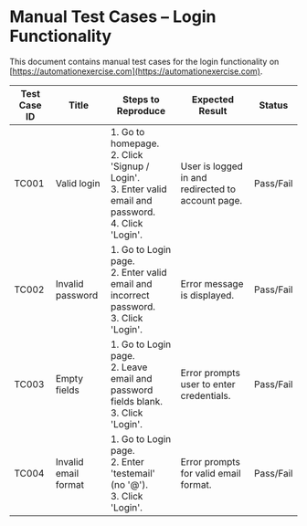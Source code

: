 # Manual Test Cases – Login Functionality

This document contains manual test cases for the login functionality on [https://automationexercise.com](https://automationexercise.com).
 
| Test Case ID | Title                       | Steps to Reproduce                                                                                                | Expected Result                                   | Status    |
|--------------|-----------------------------|-------------------------------------------------------------------------------------------------------------------|---------------------------------------------------|-----------|
| TC001        | Valid login                 | 1. Go to homepage. <br> 2. Click 'Signup / Login'. <br> 3. Enter valid email and password. <br> 4. Click 'Login'. | User is logged in and redirected to account page. | Pass/Fail |
| TC002        | Invalid password            | 1. Go to Login page. <br> 2. Enter valid email and incorrect password. <br> 3. Click 'Login'.                     | Error message is displayed.                       | Pass/Fail |
| TC003        | Empty fields                | 1. Go to Login page. <br> 2. Leave email and password fields blank. <br> 3. Click 'Login'.                        | Error prompts user to enter credentials.          | Pass/Fail |
| TC004        | Invalid email format        | 1. Go to Login page. <br> 2. Enter 'testemail' (no '@'). <br> 3. Click 'Login'.                                   | Error prompts for valid email format.             | Pass/Fail |
